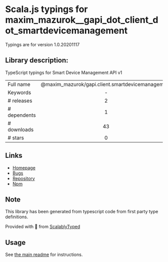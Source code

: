 
# Scala.js typings for maxim_mazurok__gapi_dot_client_dot_smartdevicemanagement

Typings are for version 1.0.20201117

## Library description:
TypeScript typings for Smart Device Management API v1

|                    |                 |
| ------------------ | :-------------: |
| Full name          | @maxim_mazurok/gapi.client.smartdevicemanagement |
| Keywords           | - |
| # releases         | 2 |
| # dependents       | 1 |
| # downloads        | 43 |
| # stars            | 0 |

## Links
- [Homepage](https://github.com/Maxim-Mazurok/google-api-typings-generator#readme)
- [Bugs](https://github.com/Maxim-Mazurok/google-api-typings-generator/issues)
- [Repository](https://github.com/Maxim-Mazurok/google-api-typings-generator)
- [Npm](https://www.npmjs.com/package/%40maxim_mazurok%2Fgapi.client.smartdevicemanagement)
    


## Note
This library has been generated from typescript code from first party type definitions.

Provided with :purple_heart: from [ScalablyTyped](https://github.com/oyvindberg/ScalablyTyped)

## Usage
See [the main readme](../../readme.md) for instructions.


